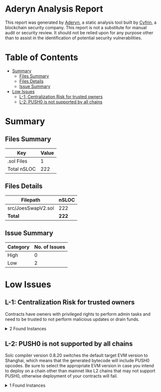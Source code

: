 # Aderyn Analysis Report

This report was generated by [Aderyn](https://github.com/Cyfrin/aderyn), a static analysis tool built by [Cyfrin](https://cyfrin.io), a blockchain security company. This report is not a substitute for manual audit or security review. It should not be relied upon for any purpose other than to assist in the identification of potential security vulnerabilities.
# Table of Contents

- [Summary](#summary)
  - [Files Summary](#files-summary)
  - [Files Details](#files-details)
  - [Issue Summary](#issue-summary)
- [Low Issues](#low-issues)
  - [L-1: Centralization Risk for trusted owners](#l-1-centralization-risk-for-trusted-owners)
  - [L-2: PUSH0 is not supported by all chains](#l-2-push0-is-not-supported-by-all-chains)


# Summary

## Files Summary

| Key | Value |
| --- | --- |
| .sol Files | 1 |
| Total nSLOC | 222 |


## Files Details

| Filepath | nSLOC |
| --- | --- |
| src/JoesSwapV2.sol | 222 |
| **Total** | **222** |


## Issue Summary

| Category | No. of Issues |
| --- | --- |
| High | 0 |
| Low | 2 |


# Low Issues

## L-1: Centralization Risk for trusted owners

Contracts have owners with privileged rights to perform admin tasks and need to be trusted to not perform malicious updates or drain funds.

<details><summary>2 Found Instances</summary>


- Found in src/JoesSwapV2.sol [Line: 15](src/JoesSwapV2.sol#L15)

	```solidity
	contract JoesSwapV2 is ReentrancyGuard, Ownable {
	```

- Found in src/JoesSwapV2.sol [Line: 96](src/JoesSwapV2.sol#L96)

	```solidity
	    ) external onlyOwner {
	```

</details>



## L-2: PUSH0 is not supported by all chains

Solc compiler version 0.8.20 switches the default target EVM version to Shanghai, which means that the generated bytecode will include PUSH0 opcodes. Be sure to select the appropriate EVM version in case you intend to deploy on a chain other than mainnet like L2 chains that may not support PUSH0, otherwise deployment of your contracts will fail.

<details><summary>1 Found Instances</summary>


- Found in src/JoesSwapV2.sol [Line: 2](src/JoesSwapV2.sol#L2)

	```solidity
	pragma solidity 0.8.20;
	```

</details>



